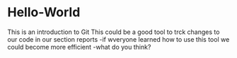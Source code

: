# Hello-World
This is an introduction to Git
This  could be a good tool to trck changes to our code in our section reports
-if wveryone learned how to use this tool we could become more efficient
-what do you think?
